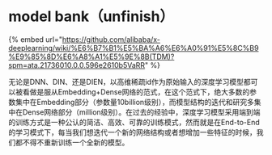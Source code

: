 # model bank（unfinish）

{% embed url="https://github.com/alibaba/x-deeplearning/wiki/%E6%B7%B1%E5%BA%A6%E6%A0%91%E5%8C%B9%E9%85%8D%E6%A8%A1%E5%9E%8B(TDM)?spm=ata.21736010.0.0.596e2610b5VaRR" %}

无论是DNN、DIN、还是DIEN，以高维稀疏id作为原始输入的深度学习模型都可以被看做是服从Embedding+Dense网络的范式，在这个范式下，绝大多数的参数集中在Embedding部分（参数量10billion级别），而模型结构的迭代和研究多集中在Dense网络部分（million级别）。在过去的经验中，深度学习模型采用端到端的训练方式是一种公认的简洁、高效、可靠的训练模式，然而就是在End-to-End的学习模式下，每当我们想迭代一个新的网络结构或者想增加一些特征的时候，我们都不得不重新训练一个全新的模型。
